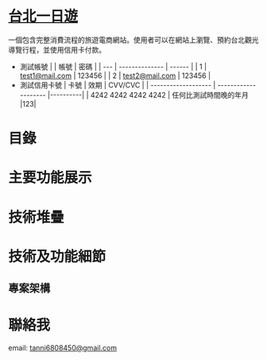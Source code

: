 # [台北一日遊](http://57.182.192.24:8000/)
  一個包含完整消費流程的旅遊電商網站。使用者可以在網站上瀏覽、預約台北觀光導覽行程，並使用信用卡付款。
  * 測試帳號
    |     | 帳號           | 密碼   |
    | --- | -------------- | ------ |
    | 1   | test1@mail.com | 123456 |
    | 2   | test2@mail.com | 123456 |
  * 測試信用卡號
    | 卡號                | 效期                  | CVV/CVC |
    | ------------------- | -------------------- |----------|
    | 4242 4242 4242 4242 | 任何比測試時間晚的年月 |123|

# 目錄

# 主要功能展示

# 技術堆疊

# 技術及功能細節

## 專案架構

# 聯絡我
  email: [tanni6808450@gmail.com](mailto:tanni6808450@gmail.com)
